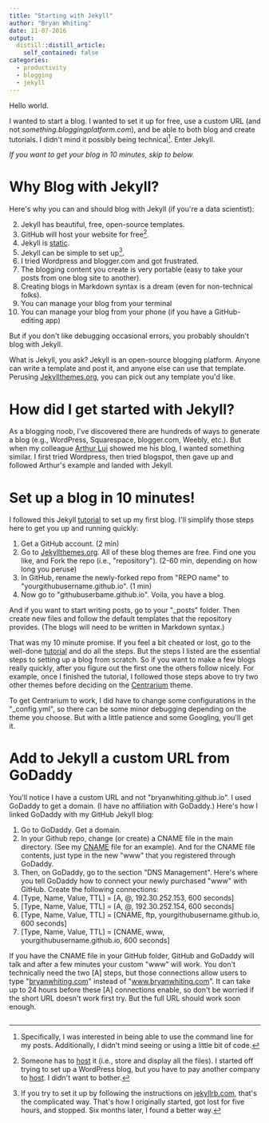 ```yaml
---
title: "Starting with Jekyll"
author: "Bryan Whiting"
date: 11-07-2016
output:
  distill::distill_article:
    self_contained: false
categories:
  - productivity
  - blogging
  - jekyll
---
```


Hello world. 

I wanted to start a blog. I wanted to set it up for free, use a custom URL (and not _something.bloggingplatform.com_), and be able to both blog and create tutorials. I didn't mind it possibly being technical[^1]. Enter Jekyll.

_If you want to get your blog in 10 minutes, skip to below._

[^1]: Specifically, I was interested in being able to use the command line for my posts. Additionally, I didn't mind seeing or using a little bit of code. 

# Why Blog with Jekyll?

Here's why you can and should blog with Jekyll (if you're a data scientist):
  
  2. Jekyll has beautiful, free, open-source templates.
3. GitHub will host your website for free[^2].
4. Jekyll is [static](https://www.smashingmagazine.com/2015/11/modern-static-website-generators-next-big-thing/).
5. Jekyll can be simple to set up[^3].
5. I tried Wordpress and blogger.com and got frustrated.
6. The blogging content you create is very portable (easy to take your posts from one blog site to another).
7. Creating blogs in Markdown syntax is a dream (even for non-technical folks).
8. You can manage your blog from your terminal
9. You can manage your blog from your phone (if you have a GitHub-editing app)

But if you don't like debugging occasional errors, you probably shouldn't blog with Jekyll.

What is Jekyll, you ask? Jekyll is an open-source blogging platform. Anyone can write a template and post it, and anyone else can use that template. Perusing [Jekyllthemes.org](http://jekyllthemes.org/), you can pick out any template you'd like.

[^2]: Someone has to [host] it (i.e., store and display all the files). I started off trying to set up a WordPress blog, but you have to pay another company to [host](http://www.webhostingbest10.com/web-hosting-reviews). I didn't want to bother.

[^3]: If you try to set it up by following the instructions on [jekyllrb.com](https://jekyllrb.com/), that's the complicated way. That's how I originally started, got lost for five hours, and stopped. Six months later, I found a better way.



[host]:https://www.google.com/search?q=what+does+it+mean+to+host+a+website&oq=what+does+it+mean+to+host+&aqs=chrome.0.0j69i57j0l4.2810j0j9&sourceid=chrome&ie=UTF-8

# How did I get started with Jekyll? 

As a blogging noob, I've discovered there are hundreds of ways to generate a blog (e.g., WordPress, Squarespace, blogger.com, Weebly, etc.). But when my colleague [Arthur Lui](http://luiarthur.github.io/) showed me his blog, I wanted something similar. I first tried Wordpress, then tried blogspot, then gave up and followed Arthur's example and landed with Jekyll.

# Set up a blog in 10 minutes!

I followed this Jekyll [tutorial] to set up my first blog. I'll simplify those steps here to get you up and running quickly:

[tutorial]:https://www.smashingmagazine.com/2014/08/build-blog-jekyll-github-pages/

1. Get a GitHub account. (2 min)
2. Go to [Jekyllthemes.org](http://jekyllthemes.org/). All of these blog themes are free. Find one you like, and Fork the repo (i.e., "repository"). (2-60 min, depending on how long you peruse)
4. In GitHub, rename the newly-forked repo from "REPO name" to "yourgithubusername.github.io". (1 min)
5. Now go to "githubuserbame.github.io". Voila, you have a blog. 

And if you want to start writing posts, go to your "_posts" folder. Then create new files and follow the default templates that the repository provides. (The blogs will need to be written in Markdown syntax.)

That was my 10 minute promise. If you feel a bit cheated or lost, go to the well-done [tutorial] and do all the steps. But the steps I listed are the essential steps to setting up a blog from scratch. So if you want to make a few blogs really quickly, after you figure out the first one the others follow nicely. For example, once I finished the tutorial, I followed those steps above to try two other themes before deciding on the [Centrarium](https://github.com/bencentra/centrarium) theme. 

To get Centrarium to work, I did have to change some configurations in the "_config.yml", so there can be some minor debugging depending on the theme you choose. But with a little patience and some Googling, you'll get it.

# Add to Jekyll a custom URL from GoDaddy

You'll notice I have a custom URL and not "bryanwhiting.github.io". I used GoDaddy to get a domain. (I have no affiliation with GoDaddy.) Here's how I linked GoDaddy with my GitHub Jekyll blog:
  
  1. Go to GoDaddy. Get a domain.
2. In your Github repo, change (or create) a CNAME file in the main directory. (See my [CNAME](https://github.com/bryanwhiting/bryanwhiting.github.io/blob/master/CNAME) file for an example). And for the CNAME file contents, just type in the new "www" that you registered through GoDaddy.
3. Then, on GoDaddy, go to the section "DNS Management". Here's where you tell GoDaddy how to connect your newly purchased "www" with GitHub. Create the following connections:
4. [Type, Name, Value, TTL] = [A, @, 192.30.252.153, 600 seconds]
5. [Type, Name, Value, TTL] = [A, @, 192.30.252.154, 600 seconds]
6. [Type, Name, Value, TTL] = [CNAME, ftp, yourgithubusername.github.io, 600 seconds]
7. [Type, Name, Value, TTL] = [CNAME, www, yourgithubusername.github.io, 600 seconds]

If you have the CNAME file in your GitHub folder, GitHub and GoDaddy will talk and after a few minutes your custom "www" will work. You don't technically need the two [A] steps, but those connections allow users to type "[bryanwhiting.com](http://bryanwhiting.com)" instead of "www.bryanwhiting.com". It can take up to 24 hours before these [A] connections enable, so don't be worried if the short URL doesn't work first try. But the full URL should work soon enough.
```{.r .distill-force-highlighting-css}
```
